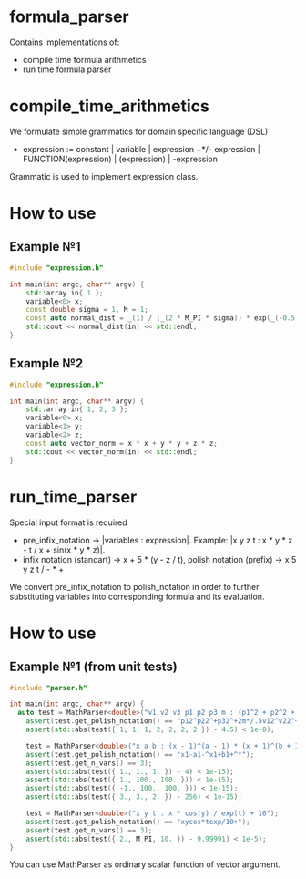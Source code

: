 # formula_parser

Contains implementations of:
* compile time formula arithmetics 
* run time formula parser

# compile_time_arithmetics

We formulate simple grammatics for domain specific language (DSL)
* expression := constant | variable | expression +*/- expression | FUNCTION(expression) | (expression) | -expression
  
Grammatic is used to implement expression class.

# How to use
## Example №1
```c++
#include "expression.h"

int main(int argc, char** argv) {
	std::array in{ 1 };
	variable<0> x;
	const double sigma = 1, M = 1;
	const auto normal_dist = _(1) / (_(2 * M_PI * sigma)) * exp(_(-0.5) * sqr((x - _(M)) / _(sigma)));
	std::cout << normal_dist(in) << std::endl;
}
```

## Example №2
```c++
#include "expression.h"

int main(int argc, char** argv) {
	std::array in{ 1, 2, 3 };
	variable<0> x;
  	variable<1> y;
  	variable<2> z;
	const auto vector_norm = x * x + y * y + z * z;
	std::cout << vector_norm(in) << std::endl;
}
```

# run_time_parser

Special input format is required 
* pre_infix_notation -> |variables : expression|. Example: |x y z t : x * y * z - t / x + sin(x * y * z)|.
* infix notation (standart) -> x + 5 * (y - z / t), polish notation (prefix) -> x 5 y z t / - * +
  
We convert pre_infix_notation to polish_notation in order to further substituting variables into corresponding formula and its evaluation.

# How to use
## Example №1 (from unit tests)
```c++
#include "parser.h"

int main(int argc, char** argv) {
  auto test = MathParser<double>("v1 v2 v3 p1 p2 p3 m : (p1^2 + p2^2 + p3^2) / (2 * m) + .5 * (v1^2 + v2^2 + v3^2) ");
	assert(test.get_polish_notation() == "p12^p22^+p32^+2m*/.5v12^v22^+v32^+*+" && test.get_n_vars() == 7);
	assert(std::abs(test({ 1, 1, 1, 2, 2, 2, 2 }) - 4.5) < 1e-8);

	test = MathParser<double>("x a b : (x - 1)^(a - 1) * (x + 1)^(b + 1)");
	assert(test.get_polish_notation() == "x1-a1-^x1+b1+^*");
	assert(test.get_n_vars() == 3);
	assert(std::abs(test({ 1., 1., 1. }) - 4) < 1e-15);
	assert(std::abs(test({ 1., 100., 100. })) < 1e-15);
	assert(std::abs(test({ -1., 100., 100. })) < 1e-15);
	assert(std::abs(test({ 3., 3., 2. }) - 256) < 1e-15);

	test = MathParser<double>("x y t : x * cos(y) / exp(t) + 10");
	assert(test.get_polish_notation() == "xycos*texp/10+");
	assert(test.get_n_vars() == 3);
	assert(std::abs(test({ 2., M_PI, 10. }) - 9.99991) < 1e-5);
}
```

You can use MathParser<double> as ordinary scalar function of vector argument.

